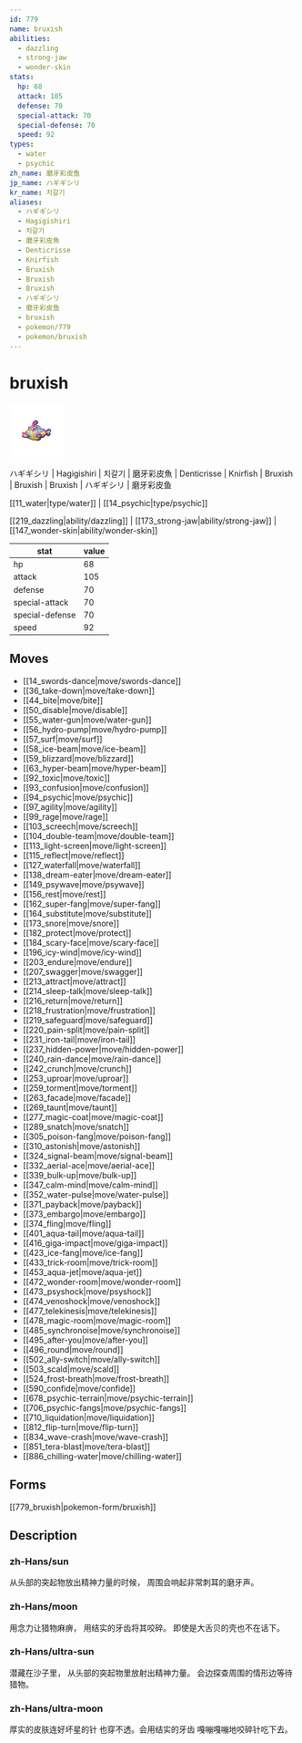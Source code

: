 ```yaml
---
id: 779
name: bruxish
abilities:
  - dazzling
  - strong-jaw
  - wonder-skin
stats:
  hp: 68
  attack: 105
  defense: 70
  special-attack: 70
  special-defense: 70
  speed: 92
types:
  - water
  - psychic
zh_name: 磨牙彩皮鱼
jp_name: ハギギシリ
kr_name: 치갈기
aliases:
  - ハギギシリ
  - Hagigishiri
  - 치갈기
  - 磨牙彩皮魚
  - Denticrisse
  - Knirfish
  - Bruxish
  - Bruxish
  - Bruxish
  - ハギギシリ
  - 磨牙彩皮鱼
  - bruxish
  - pokemon/779
  - pokemon/bruxish
---
```

# bruxish

![](https://raw.githubusercontent.com/PokeAPI/sprites/master/sprites/pokemon/779.png)

ハギギシリ | Hagigishiri | 치갈기 | 磨牙彩皮魚 | Denticrisse | Knirfish | Bruxish | Bruxish | Bruxish | ハギギシリ | 磨牙彩皮鱼

[[11_water|type/water]] | [[14_psychic|type/psychic]]

[[219_dazzling|ability/dazzling]] | [[173_strong-jaw|ability/strong-jaw]] | [[147_wonder-skin|ability/wonder-skin]]

|stat|value|
|---|---|
|hp|68|
|attack|105|
|defense|70|
|special-attack|70|
|special-defense|70|
|speed|92|


## Moves

- [[14_swords-dance|move/swords-dance]]
- [[36_take-down|move/take-down]]
- [[44_bite|move/bite]]
- [[50_disable|move/disable]]
- [[55_water-gun|move/water-gun]]
- [[56_hydro-pump|move/hydro-pump]]
- [[57_surf|move/surf]]
- [[58_ice-beam|move/ice-beam]]
- [[59_blizzard|move/blizzard]]
- [[63_hyper-beam|move/hyper-beam]]
- [[92_toxic|move/toxic]]
- [[93_confusion|move/confusion]]
- [[94_psychic|move/psychic]]
- [[97_agility|move/agility]]
- [[99_rage|move/rage]]
- [[103_screech|move/screech]]
- [[104_double-team|move/double-team]]
- [[113_light-screen|move/light-screen]]
- [[115_reflect|move/reflect]]
- [[127_waterfall|move/waterfall]]
- [[138_dream-eater|move/dream-eater]]
- [[149_psywave|move/psywave]]
- [[156_rest|move/rest]]
- [[162_super-fang|move/super-fang]]
- [[164_substitute|move/substitute]]
- [[173_snore|move/snore]]
- [[182_protect|move/protect]]
- [[184_scary-face|move/scary-face]]
- [[196_icy-wind|move/icy-wind]]
- [[203_endure|move/endure]]
- [[207_swagger|move/swagger]]
- [[213_attract|move/attract]]
- [[214_sleep-talk|move/sleep-talk]]
- [[216_return|move/return]]
- [[218_frustration|move/frustration]]
- [[219_safeguard|move/safeguard]]
- [[220_pain-split|move/pain-split]]
- [[231_iron-tail|move/iron-tail]]
- [[237_hidden-power|move/hidden-power]]
- [[240_rain-dance|move/rain-dance]]
- [[242_crunch|move/crunch]]
- [[253_uproar|move/uproar]]
- [[259_torment|move/torment]]
- [[263_facade|move/facade]]
- [[269_taunt|move/taunt]]
- [[277_magic-coat|move/magic-coat]]
- [[289_snatch|move/snatch]]
- [[305_poison-fang|move/poison-fang]]
- [[310_astonish|move/astonish]]
- [[324_signal-beam|move/signal-beam]]
- [[332_aerial-ace|move/aerial-ace]]
- [[339_bulk-up|move/bulk-up]]
- [[347_calm-mind|move/calm-mind]]
- [[352_water-pulse|move/water-pulse]]
- [[371_payback|move/payback]]
- [[373_embargo|move/embargo]]
- [[374_fling|move/fling]]
- [[401_aqua-tail|move/aqua-tail]]
- [[416_giga-impact|move/giga-impact]]
- [[423_ice-fang|move/ice-fang]]
- [[433_trick-room|move/trick-room]]
- [[453_aqua-jet|move/aqua-jet]]
- [[472_wonder-room|move/wonder-room]]
- [[473_psyshock|move/psyshock]]
- [[474_venoshock|move/venoshock]]
- [[477_telekinesis|move/telekinesis]]
- [[478_magic-room|move/magic-room]]
- [[485_synchronoise|move/synchronoise]]
- [[495_after-you|move/after-you]]
- [[496_round|move/round]]
- [[502_ally-switch|move/ally-switch]]
- [[503_scald|move/scald]]
- [[524_frost-breath|move/frost-breath]]
- [[590_confide|move/confide]]
- [[678_psychic-terrain|move/psychic-terrain]]
- [[706_psychic-fangs|move/psychic-fangs]]
- [[710_liquidation|move/liquidation]]
- [[812_flip-turn|move/flip-turn]]
- [[834_wave-crash|move/wave-crash]]
- [[851_tera-blast|move/tera-blast]]
- [[886_chilling-water|move/chilling-water]]

## Forms



[[779_bruxish|pokemon-form/bruxish]]

## Description

### zh-Hans/sun

从头部的突起物放出精神力量的时候，
周围会响起非常刺耳的磨牙声。

### zh-Hans/moon

用念力让猎物麻痹，
用结实的牙齿将其咬碎。
即使是大舌贝的壳也不在话下。

### zh-Hans/ultra-sun

潜藏在沙子里，
从头部的突起物里放射出精神力量。
会边探查周围的情形边等待猎物。

### zh-Hans/ultra-moon

厚实的皮肤连好坏星的针
也穿不透。会用结实的牙齿
嘎嘣嘎嘣地咬碎针吃下去。

